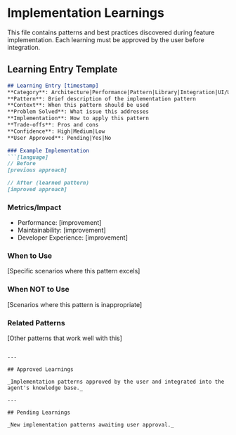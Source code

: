 # Implementation Learnings

This file contains patterns and best practices discovered during feature implementation. Each learning must be approved by the user before integration.

## Learning Entry Template

```markdown
## Learning Entry [timestamp]
**Category**: Architecture|Performance|Pattern|Library|Integration|UI/UX
**Pattern**: Brief description of the implementation pattern
**Context**: When this pattern should be used
**Problem Solved**: What issue this addresses
**Implementation**: How to apply this pattern
**Trade-offs**: Pros and cons
**Confidence**: High|Medium|Low
**User Approved**: Pending|Yes|No

### Example Implementation
```[language]
// Before
[previous approach]

// After (learned pattern)
[improved approach]
```

### Metrics/Impact
- Performance: [improvement]
- Maintainability: [improvement]
- Developer Experience: [improvement]

### When to Use
[Specific scenarios where this pattern excels]

### When NOT to Use
[Scenarios where this pattern is inappropriate]

### Related Patterns
[Other patterns that work well with this]
```

---

## Approved Learnings

_Implementation patterns approved by the user and integrated into the agent's knowledge base._

---

## Pending Learnings

_New implementation patterns awaiting user approval._